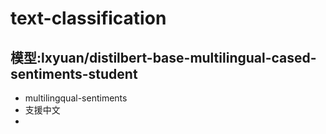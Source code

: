 # text-classification
## 模型:lxyuan/distilbert-base-multilingual-cased-sentiments-student
- multilingqual-sentiments
- 支援中文
- 